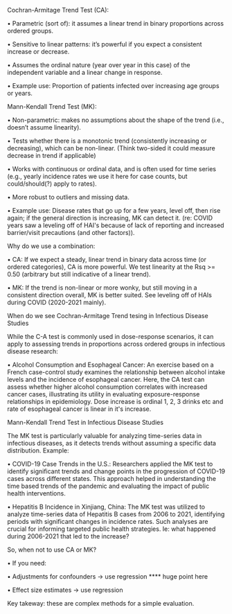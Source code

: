 Cochran-Armitage Trend Test (CA):

• Parametric (sort of): it assumes a linear trend in binary proportions across ordered groups.

• Sensitive to linear patterns: it’s powerful if you expect a consistent increase or decrease.

• Assumes the ordinal nature (year over year in this case) of the independent variable and a linear change in response.

• Example use: Proportion of patients infected over increasing age groups or years.

Mann-Kendall Trend Test (MK):

• Non-parametric: makes no assumptions about the shape of the trend (i.e., doesn’t assume linearity).

• Tests whether there is a monotonic trend (consistently increasing or decreasing), which can be non-linear. (Think two-sided it could measure decrease in trend if applicable)

• Works with continuous or ordinal data, and is often used for time series (e.g., yearly incidence rates we use it here for case counts, but could/should(?) apply to rates).

• More robust to outliers and missing data.

• Example use: Disease rates that go up for a few years, level off, then rise again; if the general direction is increasing, MK can detect it. (re: COVID years saw a leveling off of HAI's because of lack of reporting and increased barrier/visit precautions (and other factors)). 

Why do we use a combination:

• CA: If we expect a steady, linear trend in binary data across time (or ordered categories), CA is more powerful. We test linearity at the Rsq >= 0.50 (arbitrary but still indicative of a linear trend).

• MK: If the trend is non-linear or more wonky, but still moving in a consistent direction overall, MK is better suited. See leveling off of HAIs during COVID (2020-2021 mainly).




When do we see Cochran-Armitage Trend tesing in Infectious Disease Studies

While the C-A test is commonly used in dose-response scenarios, it can apply to assessing trends in proportions across ordered groups in infectious disease research:

• Alcohol Consumption and Esophageal Cancer: An exercise based on a French case-control study examines the relationship between alcohol intake levels and the incidence of esophageal cancer. Here, the CA test can assess whether higher alcohol consumption correlates with increased cancer cases, illustrating its utility in evaluating exposure-response relationships in epidemiology. Dose increase is ordinal 1, 2, 3 drinks etc and rate of esophageal cancer is linear in it's increase.



Mann-Kendall Trend Test in Infectious Disease Studies



The MK test is particularly valuable for analyzing time-series data in infectious diseases, as it detects  trends without assuming a specific data distribution. Example: 

• COVID-19 Case Trends in the U.S.: Researchers applied the MK test to identify significant trends and change points in the progression of COVID-19 cases across different states. This approach helped in understanding the time based trends of the pandemic and evaluating the impact of public health interventions. 

• Hepatitis B Incidence in Xinjiang, China: The MK test was utilized to analyze time-series data of Hepatitis B cases from 2006 to 2021, identifying periods with significant changes in incidence rates. Such analyses are crucial for informing targeted public health strategies. Ie: what happened during 2006-2021 that led to the increase?

So, when not to use CA or MK?

• If you need:

• Adjustments for confounders → use regression **** huge point here

• Effect size estimates → use regression

Key takeway: these are complex methods for a simple evaluation.
